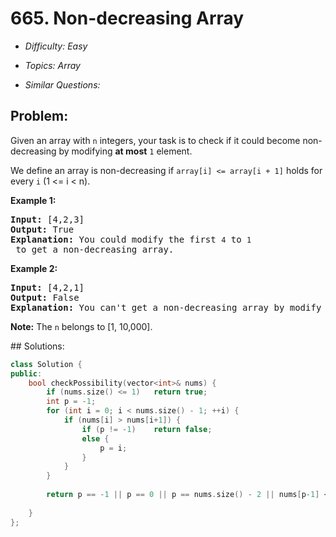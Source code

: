 # 665. Non-decreasing Array

* *Difficulty: Easy*

* *Topics: Array*

* *Similar Questions:*

## Problem:

<p>
Given an array with <code>n</code> integers, your task is to check if it could become non-decreasing by modifying <b>at most</b> <code>1</code> element.
</p>

<p>
We define an array is non-decreasing if <code>array[i] <= array[i + 1]</code> holds for every <code>i</code> (1 <= i < n).
</p>

<p><b>Example 1:</b><br />
<pre>
<b>Input:</b> [4,2,3]
<b>Output:</b> True
<b>Explanation:</b> You could modify the first <code>4</code> to <code>1</code> to get a non-decreasing array.
</pre>
</p>

<p><b>Example 2:</b><br />
<pre>
<b>Input:</b> [4,2,1]
<b>Output:</b> False
<b>Explanation:</b> You can't get a non-decreasing array by modify at most one element.
</pre>
</p>

<p><b>Note:</b>
The <code>n</code> belongs to [1, 10,000].
</p>
## Solutions:

```c++
class Solution {
public:
    bool checkPossibility(vector<int>& nums) {
        if (nums.size() <= 1)   return true;
        int p = -1;
        for (int i = 0; i < nums.size() - 1; ++i) {
            if (nums[i] > nums[i+1]) {
                if (p != -1)    return false;
                else {
                    p = i;
                }
            }
        }
        
        return p == -1 || p == 0 || p == nums.size() - 2 || nums[p-1] <= nums[p+1] || nums[p] <= nums[p+2];
        
    }
};
```
